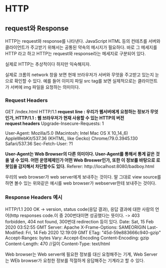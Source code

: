 # HTTP

## request와 Response
HTTP는 request와 response를 나타낸다.
JavaScript HTML 등의 컨테츠를 서버와 클라이언트가 주고받기 위해서는 공통된 약속의 메시지가 필요하다.
바로 그 메세지를 HTTP 라고 하고 HTTP는 request와 response라는 메세지로 구분되어 있다.

실제로 HTTP는 추상적이다 하지만 익숙해지자.

실제로 크롬의 network 창을 보면 현재 브라우저가 서버와 무엇을 주고받고 있는지 눈으로 확인할 수 있다. 예를 들어 이미지 파일 src tag를 보면 실제적으로는 클라이언트가 서버에 img 파일을 요청하는 의미이다.

### Request Headers
GET /index.html HTTP/1.1
<strong>
  request line : 우리가 웹서버에게 요청하는 정보가 무엇인가, 
  HTTP/1.1 :
  웹 브라우저가 현재 사용할 수 있는 HTTP의 버전
</strong>  
<strong>request headers</strong>
Upgrade-Insecure-Requests: 1

User-Agent: Mozilla/5.0 (Macintosh; Intel Mac OS X 10_14_6) AppleWebKit/537.36 (KHTML, like Gecko) Chrome/79.0.3945.130 Safari/537.36
Sec-Fetch-User: ?1

<strong>User-Agent는 Web Browser의 다른 의미이다. User-Agent를 통해서 통계 같은 것을 낼 수 있따. 어떤 운영체제인가 어떤 Web Broswer인가, 또한 이 정보를 바탕으로 로봇임을 감지해서 차단할수도 있다.</strong>
Referer: http://localhost:8080/badboy.html



우리의 web browser가 web server에게 보내주는 것이다.
말 그대로 view source를 하면 볼수 있는 위와같은 예시를 web browser가 webserver한테
보내주는 것이다.

### Response Headers 예시
HTTP/1.1 200 OK
-> version, status code(응답 결과), 응답 결과에 대한 사람의 언어(http responses code.이 중 200번대이면 성공했다는 뜻이다.
-> 403 forbidden, 404 not found, 300번대 redirection 등이 있다.
Date: Sat, 15 Feb 2020 03:52:55 GMT
Server: Apache
X-Frame-Options: SAMEORIGIN
Last-Modified: Fri, 14 Feb 2020 12:19:09 GMT
ETag: "45d-59e883666c940-gzip"
Accept-Ranges: bytes
Vary: Accept-Encoding
Content-Encoding: gzip
Content-Length: 470     //길이
Content-Type: text/html

Web browser는 Web server에 필요한 정보를 대신 요청해주는 기계, Web Server는 WEb browser가 요청한 정보를 적절하게 응답해주는 기계라고 할 수 있다.
